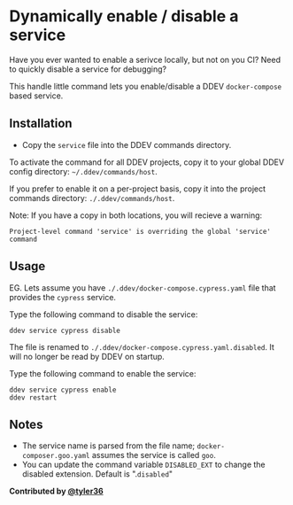 # Dynamically enable / disable a service

Have you ever wanted to enable a serivce locally, but not on you CI?
Need to quickly disable a service for debugging?

This handle little command lets you enable/disable a DDEV `docker-compose` based service.

## Installation

- Copy the `service` file into the DDEV commands directory.

To activate the command for all DDEV projects, copy it to your global DDEV config directory: `~/.ddev/commands/host`.

If you prefer to enable it on a per-project basis, copy it into the project commands directory: `./.ddev/commands/host`.

Note: If you have a copy in both locations, you will recieve a warning:

```shell
Project-level command 'service' is overriding the global 'service' command
```

## Usage

EG. Lets assume you have  `./.ddev/docker-compose.cypress.yaml` file that provides the `cypress` service.

Type the following command to disable the service:

```shell
ddev service cypress disable
```

The file is renamed to `./.ddev/docker-compose.cypress.yaml.disabled`. It will no longer be read by DDEV on startup.

Type the following command to enable the service:

```shell
ddev service cypress enable
ddev restart
```

## Notes

- The service name is parsed from the file name; `docker-composer.goo.yaml` assumes the service is called `goo`.
- You can update the command variable `DISABLED_EXT` to change the disabled extension. Default is ".`disabled`"

**Contributed by [@tyler36](https://github.com/tyler36)**

